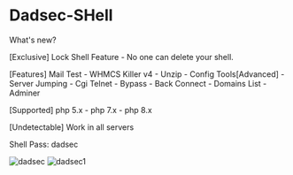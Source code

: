 # Dadsec-SHell

What's new?

[Exclusive] Lock Shell Feature - No one can delete your shell.

[Features] Mail Test - WHMCS Killer v4 - Unzip - Config Tools[Advanced] - Server Jumping - Cgi Telnet - Bypass - Back Connect - Domains List - Adminer

[Supported] php 5.x - php 7.x - php 8.x

[Undetectable] Work in all servers

Shell Pass: dadsec

![dadsec](https://user-images.githubusercontent.com/122516581/212005200-0b3b3555-b29b-4fce-b23e-314f9d97fa25.png)
![dadsec1](https://user-images.githubusercontent.com/122516581/212005219-12936f39-1958-42a1-a7d4-f2c50ed61860.png)
